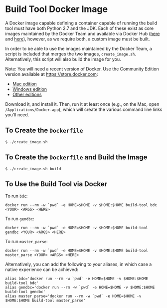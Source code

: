 # Build Tool Docker Image

A Docker image capable defining a container capable of running the build tool must have both Python 2.7 and the JDK. Each of these exist as core images maintained by the Docker Team and available via Docker Hub ([here](https://hub.docker.com/_/python/) and [here](https://hub.docker.com/_/openjdk/)), however, as we require both, a custom image must be built. 

In order to be able to use the images maintained by the Docker Team, a script
is included that merges the two images, `create_image.sh`. Alternatively, this
script will also build the image for you.

Note: You will need a recent version of Docker. Use the Community Edition
version available at <https://store.docker.com>:

* [Mac edition](https://store.docker.com/editions/community/docker-ce-desktop-mac)
* [Windows edition](https://store.docker.com/editions/community/docker-ce-desktop-windows)
* [Other editions](https://store.docker.com/search?offering=community&type=edition)

Download it, and install it. Then, run it at least once (e.g., on the Mac,
open `/Applications/Docker.app`), which will create the various command line
links you'll need.

## To Create the `Dockerfile`

```
$ ./create_image.sh
```

## To Create the `Dockerfile` and Build the Image

```
$ ./create_image.sh build
```

## To Use the Build Tool via Docker

To run `bdc`:

```
docker run --rm -w `pwd` -e HOME=$HOME -v $HOME:$HOME build-tool bdc <YOUR> <ARGS> <HERE>
```

To run `gendbc`:

```
docker run --rm -w `pwd` -e HOME=$HOME -v $HOME:$HOME build-tool gendbc <YOUR> <ARGS> <HERE>
```

To run `master_parse`:

```
docker run --rm -w `pwd` -e HOME=$HOME -v $HOME:$HOME build-tool master_parse <YOUR> <ARGS> <HERE>
```

Alternatively, you can add the following to your aliases, in which case a native experience can be achieved:

```
alias bdc='docker run --rm -w `pwd` -e HOME=$HOME -v $HOME:$HOME build-tool bdc'
alias gendbc='docker run --rm -w `pwd` -e HOME=$HOME -v $HOME:$HOME build-tool gendbc'
alias master_parse='docker run --rm -w `pwd` -e HOME=$HOME -v $HOME:$HOME build-tool master_parse'
```
